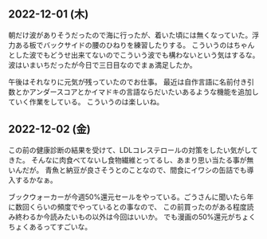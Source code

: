 ## 2022-12-01 (木)

朝だけ波がありそうだったので海に行ったが、着いた頃には無くなっていた。浮力ある板でバックサイドの腰のひねりを練習したりする。
こういうのはちゃんとした波でもどうせ出来てないのでこういう波でも構わないという気はするな。
波はいまいちだったが今日で三日目なのでまぁ満足したか。

午後はそれなりに元気が残っていたのでお仕事。
最近は自作言語に名前付き引数とかアンダースコアとかイマドキの言語ならだいたいあるような機能を追加していく作業をしている。
こういうのは楽しいね。

## 2022-12-02 (金)

この前の健康診断の結果を受けて、LDLコレステロールの対策をしたい気がしてきた。
そんなに肉食べてないし食物繊維とってるし、あまり思い当たる事が無いんだが。
青魚と納豆が良さそうとのことなので、間食にイワシの缶詰でも導入するかなぁ。

ブックウォーカーが今週50%還元セールをやっている。ごうさんに聞いたら年に数回くらいの頻度でやっているとの事なので、
この前買ったのがある程度読み終わるか今読みたいもの以外は今回はいいか。
でも漫画の50%還元がちょくちょくあるってすごいな。
